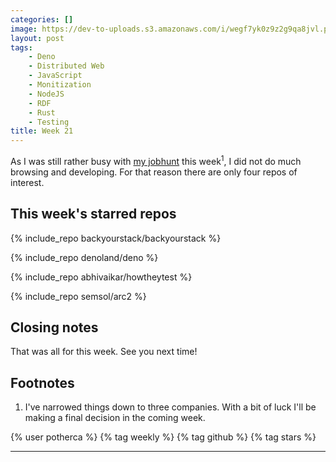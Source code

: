 ```yaml
---
categories: []
image: https://dev-to-uploads.s3.amazonaws.com/i/wegf7yk0z9z2g9qa8jvl.png
layout: post
tags:
    - Deno
    - Distributed Web
    - JavaScript
    - Monitization
    - NodeJS
    - RDF
    - Rust
    - Testing
title: Week 21
---
```


As I was still rather busy with [my jobhunt][1] this week<sup>1</sup>, I did not do much browsing and developing. For that reason there are only four repos of interest.

## This week's starred repos

{% include_repo backyourstack/backyourstack %}

{% include_repo denoland/deno %}

{% include_repo abhivaikar/howtheytest %}

{% include_repo semsol/arc2 %}

## Closing notes

That was all for this week. See you next time!

## Footnotes

1. I've narrowed things down to three companies. With a bit of luck I'll be making a final decision in the coming week.

{% user potherca %} {% tag weekly %} {% tag github %} {% tag stars %}

- - -

[1]: https://medium.com/@potherca/job-hunt-2020-8ecdb69344b2
[2]: https://opencollective.com/
[3]: https://deno.land/v1
[4]: https://ipfs.io/
[5]: https://solid.mit.edu/
[6]: https://github.com/semsol/arc2